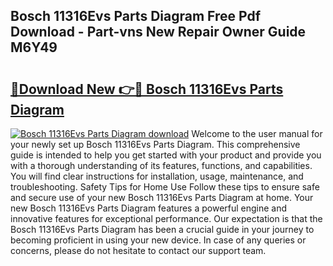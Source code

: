## Bosch 11316Evs Parts Diagram Free Pdf Download - Part-vns New Repair Owner Guide M6Y49

# <h2><a href="http://dfm22k.blite.top/?on=Bosch+11316Evs+Parts+Diagram">🔗Download New 👉🔴 Bosch 11316Evs Parts Diagram</a></h2>

[![Bosch 11316Evs Parts Diagram download](https://i.imgur.com/lujVjoI.png)](http://dfm22k.blite.top/?on=Bosch+11316Evs+Parts+Diagram)
Welcome to the user manual for your newly set up Bosch 11316Evs Parts Diagram. This comprehensive guide is intended to help you get started with your product and provide you with a thorough understanding of its features, functions, and capabilities. You will find clear instructions for installation, usage, maintenance, and troubleshooting. Safety Tips for Home Use Follow these tips to ensure safe and secure use of your new Bosch 11316Evs Parts Diagram at home. Your new Bosch 11316Evs Parts Diagram features a powerful engine and innovative features for exceptional performance. Our expectation is that the Bosch 11316Evs Parts Diagram has been a crucial guide in your journey to becoming proficient in using your new device. In case of any queries or concerns, please do not hesitate to contact our support team.
